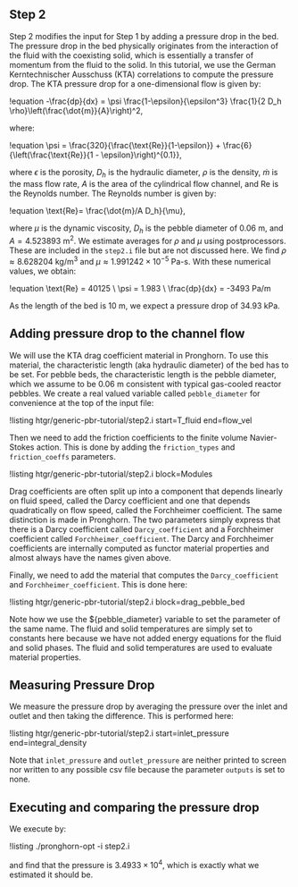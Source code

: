 ## Step 2

Step 2 modifies the input for Step 1 by adding a pressure drop in the bed.
The pressure drop in the bed physically originates from the interaction of the fluid with the coexisting solid, which is essentially a transfer of momentum from the
fluid to the solid. In this tutorial, we use the German Kerntechnischer Ausschuss (KTA) correlations to compute the pressure drop. The KTA pressure drop for a one-dimensional flow is given by:

!equation
-\frac{dp}{dx} = \psi \frac{1-\epsilon}{\epsilon^3} \frac{1}{2 D_h \rho}\left(\frac{\dot{m}}{A}\right)^2,

where:

!equation
\psi = \frac{320}{\frac{\text{Re}}{1-\epsilon}} + \frac{6}{\left(\frac{\text{Re}}{1 - \epsilon}\right)^{0.1}},

where $\epsilon$ is the porosity, $D_h$ is the hydraulic diameter, $\rho$ is the density,
$\dot{m}$ is the mass flow rate, $A$ is the area of the cylindrical flow channel, and $\text{Re}$ is the Reynolds number. The Reynolds number is given by:

!equation
\text{Re}= \frac{\dot{m}/A D_h}{\mu},

where $\mu$ is the dynamic viscosity,
$D_h$ is the pebble diameter of $0.06$ m, and $A=4.523893$ m$^2$.
We estimate averages for $\rho$ and $\mu$ using postprocessors. These are included in the `step2.i` file but are not discussed here. We find $\rho \approx 8.628204$ kg/m$^3$ and
$\mu \approx 1.991242 \times 10^{-5}$ Pa-s.
With these numerical values, we obtain:

!equation
\text{Re} = 40125 \\
\psi = 1.983 \\
\frac{dp}{dx} = -3493 Pa/m

As the length of the bed is 10 m, we expect a pressure drop of $34.93$ kPa.

## Adding pressure drop to the channel flow

We will use the KTA drag coefficient material in Pronghorn.
To use this material, the characteristic length (aka hydraulic diameter)
of the bed has to be set. For pebble beds, the characteristic length is the
pebble diameter, which we assume to be $0.06$ m consistent with typical
gas-cooled reactor pebbles. We create a real valued variable called
`pebble_diameter` for convenience at the top of the input file:

!listing htgr/generic-pbr-tutorial/step2.i start=T_fluid end=flow_vel

Then we need to add the friction coefficients to the finite volume Navier-Stokes action. This is done by adding the `friction_types` and `friction_coeffs` parameters.

!listing htgr/generic-pbr-tutorial/step2.i block=Modules

Drag coefficients are often split up into a component that depends linearly
on fluid speed, called the Darcy coefficient and one that depends quadratically on flow speed, called the Forchheimer coefficient. The same distinction is made in Pronghorn.
The two parameters simply express that there is a Darcy coefficient called `Darcy_coefficient` and a Forchheimer coefficient called `Forchheimer_coefficient`.
The Darcy and Forchheimer coefficients are internally computed as functor material properties and almost always have the names given above.

Finally, we need to add the material that computes the `Darcy_coefficient`
and `Forchheimer_coefficient`. This is done here:

!listing htgr/generic-pbr-tutorial/step2.i block=drag_pebble_bed

Note how we use the ${pebble_diameter} variable to set the parameter of the same
name. The fluid and solid temperatures are simply set to constants here because
we have not added energy equations for the fluid and solid phases. The fluid and solid temperatures are used to evaluate material properties.

## Measuring Pressure Drop

We measure the pressure drop by averaging the pressure over the inlet and outlet and then taking the difference. This is performed here:

!listing htgr/generic-pbr-tutorial/step2.i start=inlet_pressure end=integral_density

Note that `inlet_pressure` and `outlet_pressure` are neither printed to screen nor written to any possible csv file because the parameter `outputs` is set to none.

## Executing and comparing the pressure drop

We execute by:

!listing
./pronghorn-opt -i step2.i

and find that the pressure is $3.4933 \times 10^4$, which is exactly
what we estimated it should be.
